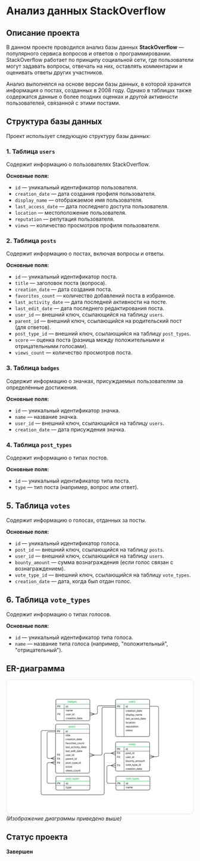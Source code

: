 # Анализ данных StackOverflow

## Описание проекта

В данном проекте проводился анализ базы данных **StackOverflow** — популярного сервиса вопросов и ответов о программировании. StackOverflow работает по принципу социальной сети, где пользователи могут задавать вопросы, отвечать на них, оставлять комментарии и оценивать ответы других участников.

Анализ выполнялся на основе версии базы данных, в которой хранится информация о постах, созданных в 2008 году. Однако в таблицах также содержатся данные о более поздних оценках и другой активности пользователей, связанной с этими постами.

## Структура базы данных

Проект использует следующую структуру базы данных:

### 1. Таблица `users`

Содержит информацию о пользователях StackOverflow.

**Основные поля:**

- `id` — уникальный идентификатор пользователя.
- `creation_date` — дата создания профиля пользователя.
- `display_name` — отображаемое имя пользователя.
- `last_access_date` — дата последнего доступа пользователя.
- `location` — местоположение пользователя.
- `reputation` — репутация пользователя.
- `views` — количество просмотров профиля пользователя.

### 2. Таблица `posts`

Содержит информацию о постах, включая вопросы и ответы.

**Основные поля:**

- `id` — уникальный идентификатор поста.
- `title` — заголовок поста (вопроса).
- `creation_date` — дата создания поста.
- `favorites_count` — количество добавлений поста в избранное.
- `last_activity_date` — дата последней активности на посте.
- `last_edit_date` — дата последнего редактирования поста.
- `user_id` — внешний ключ, ссылающийся на таблицу `users`.
- `parent_id` — внешний ключ, ссылающийся на родительский пост (для ответов).
- `post_type_id` — внешний ключ, ссылающийся на таблицу `post_types`.
- `score` — оценка поста (разница между положительными и отрицательными голосами).
- `views_count` — количество просмотров поста.

### 3. Таблица `badges`

Содержит информацию о значках, присуждаемых пользователям за определённые достижения.

**Основные поля:**

- `id` — уникальный идентификатор значка.
- `name` — название значка.
- `user_id` — внешний ключ, ссылающийся на таблицу `users`.
- `creation_date` — дата присуждения значка.

### 4. Таблица `post_types`

Содержит информацию о типах постов.

**Основные поля:**

- `id` — уникальный идентификатор типа поста.
- `type` — тип поста (например, вопрос или ответ).

## 5. Таблица `votes`

Содержит информацию о голосах, отданных за посты.

**Основные поля:**

- `id` — уникальный идентификатор голоса.
- `post_id` — внешний ключ, ссылающийся на таблицу `posts`.
- `user_id` — внешний ключ, ссылающийся на таблицу `users`.
- `bounty_amount` — сумма вознаграждения (если голос связан с вознаграждением).
- `vote_type_id` — внешний ключ, ссылающийся на таблицу `vote_types`.
- `creation_date` — дата, когда был отдан голос.

## 6. Таблица `vote_types`

Содержит информацию о типах голосов.

**Основные поля:**

- `id` — уникальный идентификатор типа голоса.
- `name` — название типа голоса (например, "положительный", "отрицательный").

## ER-диаграмма

![ER Diagram](./ER-diagram.png)  
*(Изображение диаграммы приведено выше)*

## Статус проекта

**Завершен**